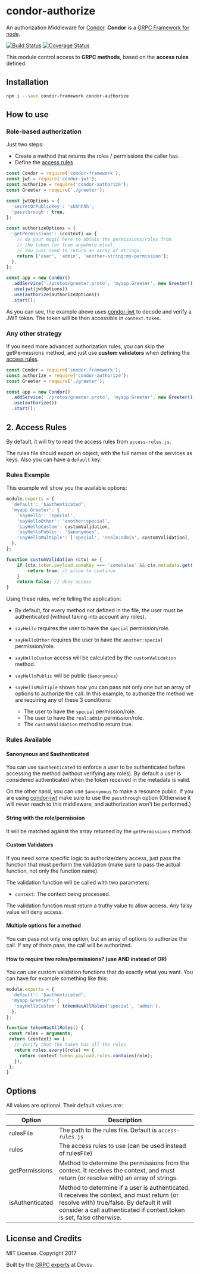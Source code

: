 # condor-authorize

An authorization Middleware for [Condor](http://condorjs.com). **Condor** is a [GRPC Framework for node](https://github.com/devsu/condor-framework).

[![Build Status](https://travis-ci.org/devsu/condor-authorize.svg?branch=master)](https://travis-ci.org/devsu/condor-authorize)
[![Coverage Status](https://coveralls.io/repos/github/devsu/condor-authorize/badge.svg?branch=master)](https://coveralls.io/github/devsu/condor-authorize?branch=master)

This module control access to **GRPC methods**, based on the **access rules** defined.

## Installation

```bash
npm i --save condor-framework condor-authorize
```

## How to use

### Role-based authorization

Just two steps:

- Create a method that returns the roles / permissions the caller has.
- Define the [access rules](#access-rules)

```js
const Condor = require('condor-framework');
const jwt = require('condor-jwt');
const authorize = require('condor-authorize');
const Greeter = require('./greeter');

const jwtOptions = {
  'secretOrPublicKey': 'shhhhhh', 
  'passthrough': true,
};

const authorizeOptions = {
  'getPermissions': (context) => {
    // do your magic here to obtain the permissions/roles from 
    // the token (or from anywhere else).
    // You just need to return an array of strings.
    return ['user', 'admin', 'another-string:my-permission'];
  },
};

const app = new Condor()
  .addService('./protos/greeter.proto', 'myapp.Greeter', new Greeter())
  .use(jwt(jwtOptions))
  .use(authorize(authorizeOptions))
  .start();
```

As you can see, the example above uses [condor-jwt](https://github.com/devsu/condor-jwt) to decode and verify a JWT token. The token will be then accessible in `context.token`.

### Any other strategy

If you need more advanced authorization rules, you can skip the getPermissions method, and just use **custom validators** when defining the [access rules](#access-rules).

```js
const Condor = require('condor-framework');
const authorize = require('condor-authorize');
const Greeter = require('./greeter');

const app = new Condor()
  .addService('./protos/greeter.proto', 'myapp.Greeter', new Greeter())
  .use(authorize())
  .start();
```

## 2. Access Rules

By default, it will try to read the access rules from `access-rules.js`.

The rules file should export an object, with the full names of the services as keys. Also you can have a `default` key.

### Rules Example

This example will show you the available options:

```js
module.exports = {
  'default': '$authenticated',
  'myapp.Greeter': {
  	'sayHello': 'special',
  	'sayHelloOther': 'another:special',
  	'sayHelloCustom': customValidation,
  	'sayHelloPublic': '$anonymous',
  	'sayHelloMultiple': ['special', 'realm:admin', customValidation],
  },
};

function customValidation (ctx) => {
	if (ctx.token.payload.someKey === 'someValue' && ctx.metadata.get('anotherKey')[0] === 'anotherValue') {
		return true; // allow to continue
	}
	return false; // deny access
}
```

Using these rules, we're telling the application:

- By default, for every method not defined in the file, the user must be authenticated (without taking into account any roles).
- `sayHello` requires the user to have the `special` permission/role.
- `sayHelloOther` requires the user to have the `another:special` permission/role.
- `sayHelloCustom` access will be calculated by the `customValidation` method.
- `sayHelloPublic` will be public (`$anonymous`)
- `sayHelloMultiple` shows how you can pass not only one but an array of options to authorize the call. In this example, to authorize the method we are requiring any of these 3 conditions:

  - The user to have the `special` permission/role.
  - The user to have the `real:admin` permission/role.
  - The `customValidation` method to return true.

### Rules Available

#### $anonynous and $authenticated

You can use `$authenticated` to enforce a user to be authenticated before accessing the method (without verifying any roles). By default a user is considered authenticated when the token received in the metadata is valid.

On the other hand, you can use `$anonymous` to make a resource public. If you are using [condor-jwt](https://github.com/devsu/condor-jwt) make sure to use the `passthrough` option (Otherwise it will never reach to this middleware, and authorization won't be performed.)

#### String with the role/permission

It will be matched against the array returned by the `getPermissions` method.

#### Custom Validators

If you need some specific logic to authorize/deny access, just pass the function that must perform the validation (make sure to pass the actual function, not only the function name).

The validation function will be called with two parameters: 

- `context`: The context being processed.

The validation function must return a truthy value to allow access. Any falsy value will deny access.

#### Multiple options for a method

You can pass not only one option, but an array of options to authorize the call. If any of them pass, the call will be authorized.

#### How to require two roles/permissions? (use AND instead of OR)

You can use custom validation functions that do exactly what you want. You can have for example something like this:
 
 ```js
 module.exports = {
   'default': '$authenticated',
   'myapp.Greeter': {
   	'sayHelloCustom': tokenHasAllRoles('special', 'admin'),
   },
 };
 
function tokenHasAllRoles() {
  const roles = arguments;
  return (context) => {
    // Verify that the token has all the roles
    return roles.every((role) => {
      return context.token.payload.roles.contains(role);
    });
  };
}
 ```

## Options

All values are optional. Their default values are:

| Option             | Description                                                                                                        |
|--------------------|--------------------------------------------------------------------------------------------------------------------|
| rulesFile          | The path to the rules file. Default is `access-rules.js`                                                           |
| rules              | The access rules to use (can be used instead of rulesFile)                                                         |
| getPermissions     | Method to determine the permissions from the context. It receives the context, and must return (or resolve with) an array of strings.|
| isAuthenticated    | Method to determine if a user is authenticated. It receives the context, and must return (or resolve with) true/false. By default it will consider a call authenticated if context.token is set, false otherwise.|

## License and Credits

MIT License. Copyright 2017 

Built by the [GRPC experts](https://devsu.com) at Devsu.
